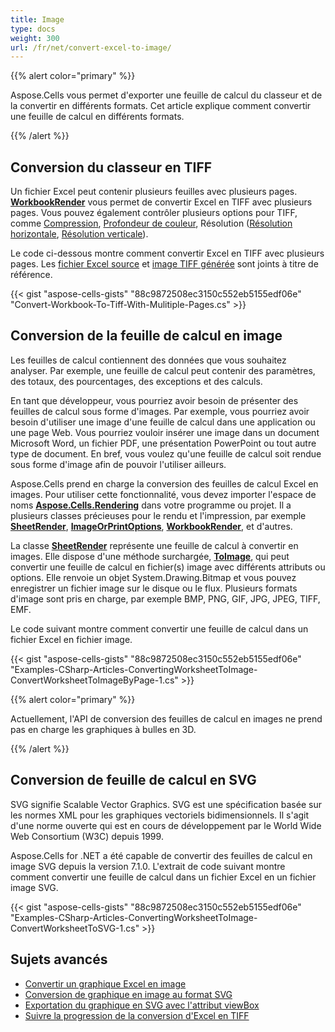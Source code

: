 ```yaml
---
title: Image
type: docs
weight: 300
url: /fr/net/convert-excel-to-image/
---
```



{{% alert color="primary" %}}

Aspose.Cells vous permet d'exporter une feuille de calcul du classeur et de la convertir en différents formats. Cet article explique comment convertir une feuille de calcul en différents formats.

{{% /alert %}}

## Conversion du classeur en TIFF

Un fichier Excel peut contenir plusieurs feuilles avec plusieurs pages. [**WorkbookRender**](https://reference.aspose.com/cells/net/aspose.cells.rendering/workbookrender) vous permet de convertir Excel en TIFF avec plusieurs pages. Vous pouvez également contrôler plusieurs options pour TIFF, comme [Compression](https://reference.aspose.com/cells/net/aspose.cells.rendering/imageorprintoptions/properties/tiffcompression), [Profondeur de couleur](https://reference.aspose.com/cells/net/aspose.cells.rendering/imageorprintoptions/properties/tiffcolordepth), Résolution ([Résolution horizontale](https://reference.aspose.com/cells/net/aspose.cells.rendering/imageorprintoptions/properties/horizontalresolution), [Résolution verticale](https://reference.aspose.com/cells/net/aspose.cells.rendering/imageorprintoptions/properties/verticalresolution)).

Le code ci-dessous montre comment convertir Excel en TIFF avec plusieurs pages. Les [fichier Excel source](workbook-to-tiff-with-mulitiple-pages.xlsx) et [image TIFF générée](workbook-to-tiff-with-mulitiple-pages.tiff) sont joints à titre de référence.

{{< gist "aspose-cells-gists" "88c9872508ec3150c552eb5155edf06e" "Convert-Workbook-To-Tiff-With-Mulitiple-Pages.cs" >}}

## **Conversion de la feuille de calcul en image**

Les feuilles de calcul contiennent des données que vous souhaitez analyser. Par exemple, une feuille de calcul peut contenir des paramètres, des totaux, des pourcentages, des exceptions et des calculs.

En tant que développeur, vous pourriez avoir besoin de présenter des feuilles de calcul sous forme d'images. Par exemple, vous pourriez avoir besoin d'utiliser une image d'une feuille de calcul dans une application ou une page Web. Vous pourriez vouloir insérer une image dans un document Microsoft Word, un fichier PDF, une présentation PowerPoint ou tout autre type de document. En bref, vous voulez qu'une feuille de calcul soit rendue sous forme d'image afin de pouvoir l'utiliser ailleurs.

Aspose.Cells prend en charge la conversion des feuilles de calcul Excel en images. Pour utiliser cette fonctionnalité, vous devez importer l'espace de noms [**Aspose.Cells.Rendering**](https://reference.aspose.com/cells/net/aspose.cells.rendering) dans votre programme ou projet. Il a plusieurs classes précieuses pour le rendu et l'impression, par exemple [**SheetRender**](https://reference.aspose.com/cells/net/aspose.cells.rendering/sheetrender), [**ImageOrPrintOptions**](https://reference.aspose.com/cells/net/aspose.cells.rendering/imageorprintoptions), [**WorkbookRender**](https://reference.aspose.com/cells/net/aspose.cells.rendering/workbookrender), et d'autres.

La classe [**SheetRender**](https://reference.aspose.com/cells/net/aspose.cells.rendering/sheetrender) représente une feuille de calcul à convertir en images. Elle dispose d'une méthode surchargée, [**ToImage**](https://reference.aspose.com/cells/net/aspose.cells.rendering/sheetrender/methods/toimage/index), qui peut convertir une feuille de calcul en fichier(s) image avec différents attributs ou options. Elle renvoie un objet System.Drawing.Bitmap et vous pouvez enregistrer un fichier image sur le disque ou le flux. Plusieurs formats d'image sont pris en charge, par exemple BMP, PNG, GIF, JPG, JPEG, TIFF, EMF.

Le code suivant montre comment convertir une feuille de calcul dans un fichier Excel en fichier image.

{{< gist "aspose-cells-gists" "88c9872508ec3150c552eb5155edf06e" "Examples-CSharp-Articles-ConvertingWorksheetToImage-ConvertWorksheetToImageByPage-1.cs" >}}

{{% alert color="primary" %}}

Actuellement, l'API de conversion des feuilles de calcul en images ne prend pas en charge les graphiques à bulles en 3D.

{{% /alert %}}

## **Conversion de feuille de calcul en SVG**

SVG signifie Scalable Vector Graphics. SVG est une spécification basée sur les normes XML pour les graphiques vectoriels bidimensionnels. Il s'agit d'une norme ouverte qui est en cours de développement par le World Wide Web Consortium (W3C) depuis 1999.

Aspose.Cells for .NET a été capable de convertir des feuilles de calcul en image SVG depuis la version 7.1.0. L'extrait de code suivant montre comment convertir une feuille de calcul dans un fichier Excel en un fichier image SVG.

{{< gist "aspose-cells-gists" "88c9872508ec3150c552eb5155edf06e" "Examples-CSharp-Articles-ConvertingWorksheetToImage-ConvertWorksheetToSVG-1.cs" >}}

## **Sujets avancés**
- [Convertir un graphique Excel en image](/cells/fr/net/convert-an-excel-chart-to-image/)
- [Conversion de graphique en image au format SVG](/cells/fr/net/converting-chart-to-image-in-svg-format/)
- [Exportation du graphique en SVG avec l'attribut viewBox](/cells/fr/net/export-chart-to-svg-with-viewbox-attribute/)
- [Suivre la progression de la conversion d'Excel en TIFF](/cells/fr/net/track-conversion-progress-of-excel-to-tiff/)
